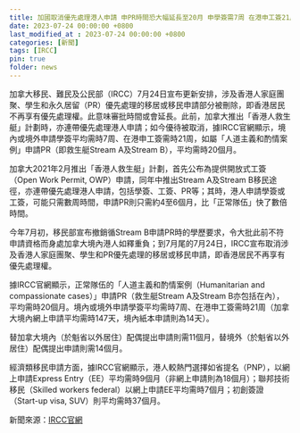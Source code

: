 ```yaml
---
title: 加國取消優先處理港人申請 申PR時間恐大幅延長至20月 申學簽需7周 在港申工簽21周
date: 2023-07-24 00:00:00 +0800
last_modified_at : 2023-07-24 00:00:00 +0800
categories: [新聞]
tags: [IRCC]
pin: true
folder: news
---
```


加拿大移民、難民及公民部（IRCC）7月24日宣布更新安排，涉及香港人家庭團聚、學生和永久居留（PR）優先處理的移居或移民申請部分被刪除，即香港居民不再享有優先處理權。此意味審批時間或會延長。此前，加拿大推出「香港人救生艇」計劃時，亦連帶優先處理港人申請；如今優待被取消，據IRCC官網顯示，境內或境外申請學簽平均需時7周、在港申工簽需時21周，如屬「人道主義和酌情案例」申請PR（即救生艇Stream A及Stream B），平均需時20個月。

加拿大2021年2月推出「香港人救生艇」計劃，首先公布為提供開放式工簽（Open Work Permit, OWP）申請，同年中推出Stream A及Stream B移民途徑，亦連帶優先處理港人申請，包括學簽、工簽、PR等；其時，港人申請學簽或工簽，可能只需數周時間，申請PR則只需約4至6個月，比「正常隊伍」快了數倍時間。

今年7月初，移民部宣布撤銷循Stream B申請PR時的學歷要求，令大批此前不符申請資格而身處加拿大境內港人如釋重負；到7月尾的7月24日，IRCC宣布取消涉及香港人家庭團聚、學生和PR優先處理的移居或移民申請，即香港居民不再享有優先處理權。

據IRCC官網顯示，正常隊伍的「人道主義和酌情案例（Humanitarian and compassionate cases）」申請PR（救生艇Stream A及Stream B亦包括在內），平均需時20個月。境內或境外申請學簽平均需時7周、在港申工簽需時21周（加拿大境內網上申請平均需時147天，境內紙本申請則為14天）。

替加拿大境內（於魁省以外居住）配偶提出申請則需11個月，替境外（於魁省以外居住）配偶提出申請則需14個月。

經濟類移民申請方面，據IRCC官網顯示，港人較熱門選擇如省提名（PNP），以網上申請Express Entry（EE）平均需時9個月（非網上申請則為18個月）；聯邦技術移民（Skilled workers federal）以網上申請EE平均需時7個月；初創簽證（Start-up visa, SUV）則平均需時37個月。

新聞來源：[IRCC官網](https://www.canada.ca/en/immigration-refugees-citizenship/corporate/publications-manuals/operational-bulletins-manuals/updates/2023-special-measures-hong-kong.html)